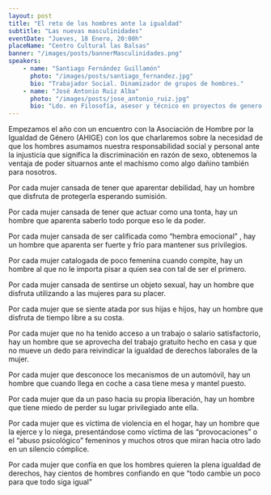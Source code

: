 ```yaml
---
layout: post
title: "El reto de los hombres ante la igualdad"
subtitle: "Las nuevas masculinidades"
eventDate: "Jueves, 18 Enero, 20:00h"
placeName: "Centro Cultural las Balsas"
banner: "/images/posts/bannerMasculinidades.png"
speakers: 
    - name: "Santiago Fernández Guillamón"
      photo: "/images/posts/santiago_fernandez.jpg"
      bio: "Trabajador Social. Dinamizador de grupos de hombres."
    - name: "José Antonio Ruiz Alba"
      photo: "/images/posts/jose_antonio_ruiz.jpg"
      bio: "Ldo. en Filosofía, asesor y técnico en proyectos de genero y nuevas masculinidades."
---
```

Empezamos el año con un encuentro con la Asociación de Hombre por la Igualdad de Género (AHIGE) con los que charlaremos sobre la necesidad de que los hombres asumamos nuestra responsabilidad social y personal ante la injusticia que significa la discriminación en razón de sexo, obtenemos la ventaja de poder situarnos ante el machismo como algo dañino también para nosotros.

Por cada mujer cansada de tener que aparentar debilidad,
hay un hombre que disfruta de protegerla esperando sumisión.

Por cada mujer cansada de tener que actuar como una tonta, hay un hombre que aparenta saberlo todo porque eso le da poder.

Por cada mujer cansada de ser calificada como “hembra emocional” ,
hay un hombre que aparenta ser fuerte y frío para mantener sus privilegios.

Por cada mujer catalogada de poco femenina cuando compite,
hay un hombre al que no le importa pisar a quien sea con tal de ser el primero.

Por cada mujer cansada de sentirse un objeto sexual,
hay un hombre que disfruta utilizando a las mujeres para su placer.

Por cada mujer que se siente atada por sus hijas e hijos,
hay un hombre que disfruta de tiempo libre a su costa.

Por cada mujer que no ha tenido acceso a un trabajo o salario satisfactorio,
hay un hombre que se aprovecha del trabajo gratuito hecho en casa y que no mueve un dedo para reivindicar la igualdad de derechos laborales de la mujer.

Por cada mujer que desconoce los mecanismos de un automóvil,
hay un hombre que cuando llega en coche a casa tiene mesa y mantel puesto.

Por cada mujer que da un paso hacia su propia liberación,
hay un hombre que tiene miedo de perder su lugar privilegiado ante ella.

Por cada mujer que es víctima de violencia en el hogar,
hay un hombre que la ejerce y lo niega, presentándose como víctima de las “provocaciones” o el “abuso psicológico” femeninos y muchos otros que miran hacia otro lado en un silencio cómplice.

Por cada mujer que confía en que los hombres quieren la plena igualdad de derechos, hay cientos de hombres confiando en que “todo cambie un poco para que todo siga igual”